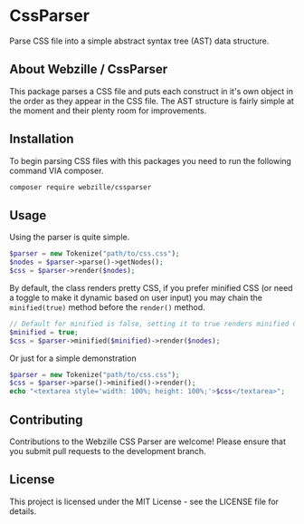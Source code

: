 # CssParser
Parse CSS file into a simple abstract syntax tree (AST) data structure.

## About Webzille / CssParser
This package parses a CSS file and puts each construct in it's own object in the order as they appear in the CSS file. The AST structure is fairly simple at the moment and their plenty room for improvements.

## Installation
To begin parsing CSS files with this packages you need to run the following command VIA composer.

```bash
composer require webzille/cssparser
```

## Usage
Using the parser is quite simple.
```php
$parser = new Tokenize("path/to/css.css");
$nodes = $parser->parse()->getNodes();
$css = $parser->render($nodes);
```
By default, the class renders pretty CSS, if you prefer minified CSS (or need a toggle to make it dynamic based on user input) you may chain the `minified(true)` method before the `render()` method.
```php
// Default for minified is false, setting it to true renders minified CSS
$minified = true;
$css = $parser->minified($minified)->render($nodes);
```
Or just for a simple demonstration
```php
$parser = new Tokenize("path/to/css.css");
$css = $parser->parse()->minified()->render();
echo "<textarea style='width: 100%; height: 100%;'>$css</textarea>";
```

## Contributing
Contributions to the Webzille CSS Parser are welcome! Please ensure that you submit pull requests to the development branch.

## License
This project is licensed under the MIT License - see the LICENSE file for details.
